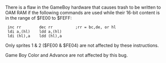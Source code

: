 There is a flaw in the GameBoy hardware that causes trash to be written
to OAM RAM if the following commands are used while their 16-bit content
is in the range of \$FE00 to \$FEFF:

` inc rr        dec rr          ;rr = bc,de, or hl`\
` ldi a,(hl)    ldd a,(hl)`\
` ldi (hl),a    ldd (hl),a`

Only sprites 1 & 2 (\$FE00 & \$FE04) are not affected by these
instructions.

Game Boy Color and Advance are not affected by this bug.

